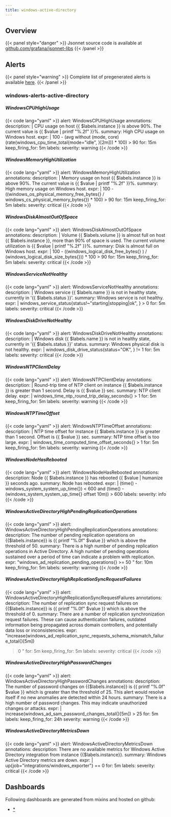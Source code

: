 ```yaml
---
title: windows-active-directory
---
```


## Overview



{{< panel style="danger" >}}
Jsonnet source code is available at [github.com/grafana/jsonnet-libs](https://github.com/grafana/jsonnet-libs/tree/master/windows-active-directory-mixin)
{{< /panel >}}

## Alerts

{{< panel style="warning" >}}
Complete list of pregenerated alerts is available [here](https://github.com/monitoring-mixins/website/blob/master/assets/windows-active-directory/alerts.yaml).
{{< /panel >}}

### windows-alerts-active-directory

##### WindowsCPUHighUsage

{{< code lang="yaml" >}}
alert: WindowsCPUHighUsage
annotations:
  description: |
    CPU usage on host {{ $labels.instance }} is above 90%. The current value is {{ $value | printf "%.2f" }}%.
  summary: High CPU usage on Windows host.
expr: |
  100 - (avg without (mode, core) (rate(windows_cpu_time_total{mode="idle", }[2m])) * 100) > 90
for: 15m
keep_firing_for: 5m
labels:
  severity: warning
{{< /code >}}
 
##### WindowsMemoryHighUtilization

{{< code lang="yaml" >}}
alert: WindowsMemoryHighUtilization
annotations:
  description: |
    Memory usage on host {{ $labels.instance }} is above 90%. The current value is {{ $value | printf "%.2f" }}%.
  summary: High memory usage on Windows host.
expr: |
  100 - ((windows_os_physical_memory_free_bytes{}
  /
  windows_cs_physical_memory_bytes{}) * 100) > 90
for: 15m
keep_firing_for: 5m
labels:
  severity: critical
{{< /code >}}
 
##### WindowsDiskAlmostOutOfSpace

{{< code lang="yaml" >}}
alert: WindowsDiskAlmostOutOfSpace
annotations:
  description: |
    Volume {{ $labels.volume }} is almost full on host {{ $labels.instance }}, more than 90% of space is used. The current volume utilization is {{ $value | printf "%.2f" }}%.
  summary: Disk is almost full on Windows host.
expr: |
  100 - ((windows_logical_disk_free_bytes{} ) / (windows_logical_disk_size_bytes{})) * 100  > 90
for: 15m
keep_firing_for: 5m
labels:
  severity: critical
{{< /code >}}
 
##### WindowsServiceNotHealthy

{{< code lang="yaml" >}}
alert: WindowsServiceNotHealthy
annotations:
  description: |
    Windows service {{ $labels.name }} is not in healthy state, currently in '{{ $labels.status }}'.
  summary: Windows service is not healthy.
expr: |
  windows_service_status{status!~"starting|stopping|ok", } > 0
for: 5m
labels:
  severity: critical
{{< /code >}}
 
##### WindowsDiskDriveNotHealthy

{{< code lang="yaml" >}}
alert: WindowsDiskDriveNotHealthy
annotations:
  description: |
    Windows disk {{ $labels.name }} is not in healthy state, currently in '{{ $labels.status }}' status.
  summary: Windows physical disk is not healthy.
expr: |
  windows_disk_drive_status{status="OK", } != 1
for: 5m
labels:
  severity: critical
{{< /code >}}
 
##### WindowsNTPClientDelay

{{< code lang="yaml" >}}
alert: WindowsNTPClientDelay
annotations:
  description: |
    Round-trip time of NTP client on instance {{ $labels.instance }} is greater than 1 second. Delay is {{ $value }} sec.
  summary: NTP client delay.
expr: |
  windows_time_ntp_round_trip_delay_seconds{} > 1
for: 5m
keep_firing_for: 5m
labels:
  severity: warning
{{< /code >}}
 
##### WindowsNTPTimeOffset

{{< code lang="yaml" >}}
alert: WindowsNTPTimeOffset
annotations:
  description: |
    NTP time offset for instance {{ $labels.instance }} is greater than 1 second. Offset is {{ $value }} sec.
  summary: NTP time offset is too large.
expr: |
  windows_time_computed_time_offset_seconds{} > 1
for: 5m
keep_firing_for: 5m
labels:
  severity: warning
{{< /code >}}
 
##### WindowsNodeHasRebooted

{{< code lang="yaml" >}}
alert: WindowsNodeHasRebooted
annotations:
  description: Node {{ $labels.instance }} has rebooted {{ $value | humanize }} seconds
    ago.
  summary: Node has rebooted.
expr: |
  (time() - windows_system_system_up_time{}) < 600
  and
  (time() - (windows_system_system_up_time{} offset 10m)) > 600
labels:
  severity: info
{{< /code >}}
 
##### WindowsActiveDirectoryHighPendingReplicationOperations

{{< code lang="yaml" >}}
alert: WindowsActiveDirectoryHighPendingReplicationOperations
annotations:
  description: The number of pending replication operations on {{$labels.instance}}
    is {{ printf "%.0f" $value }} which is above the threshold of 50.
  summary: There is a high number of pending replication operations in Active Directory.
    A high number of pending operations sustained over a period of time can indicate
    a problem with replication.
expr: "windows_ad_replication_pending_operations{} >= 50 
"
for: 10m
keep_firing_for: 5m
labels:
  severity: warning
{{< /code >}}
 
##### WindowsActiveDirectoryHighReplicationSyncRequestFailures

{{< code lang="yaml" >}}
alert: WindowsActiveDirectoryHighReplicationSyncRequestFailures
annotations:
  description: The number of replication sync request failures on {{$labels.instance}}
    is {{ printf "%.0f" $value }} which is above the threshold of 0.
  summary: There are a number of replication synchronization request failures. These
    can cause authentication failures, outdated information being propagated across
    domain controllers, and potentially data loss or inconsistencies.
expr: "increase(windows_ad_replication_sync_requests_schema_mismatch_failure_total{}[5m])
  > 0 
"
for: 5m
keep_firing_for: 5m
labels:
  severity: critical
{{< /code >}}
 
##### WindowsActiveDirectoryHighPasswordChanges

{{< code lang="yaml" >}}
alert: WindowsActiveDirectoryHighPasswordChanges
annotations:
  description: The number of password changes on {{$labels.instance}} is {{ printf
    "%.0f" $value }} which is greater than the threshold of 25. This alert would resolve
    itself if no new anomalies are detected within 24 hours.
  summary: There is a high number of password changes. This may indicate unauthorized
    changes or attacks.
expr: |
  increase(windows_ad_sam_password_changes_total{}[5m]) > 25
for: 5m
labels:
  keep_firing_for: 24h
  severity: warning
{{< /code >}}
 
##### WindowsActiveDirectoryMetricsDown

{{< code lang="yaml" >}}
alert: WindowsActiveDirectoryMetricsDown
annotations:
  description: There are no available metrics for Windows Active Directory integration
    from instance {{$labels.instance}}.
  summary: Windows Active Directory metrics are down.
expr: |
  up{job="integrations/windows_exporter"} == 0
for: 5m
labels:
  severity: critical
{{< /code >}}
 
## Dashboards
Following dashboards are generated from mixins and hosted on github:


- [*](https://github.com/monitoring-mixins/website/blob/master/assets/windows-active-directory/dashboards/*.json)
